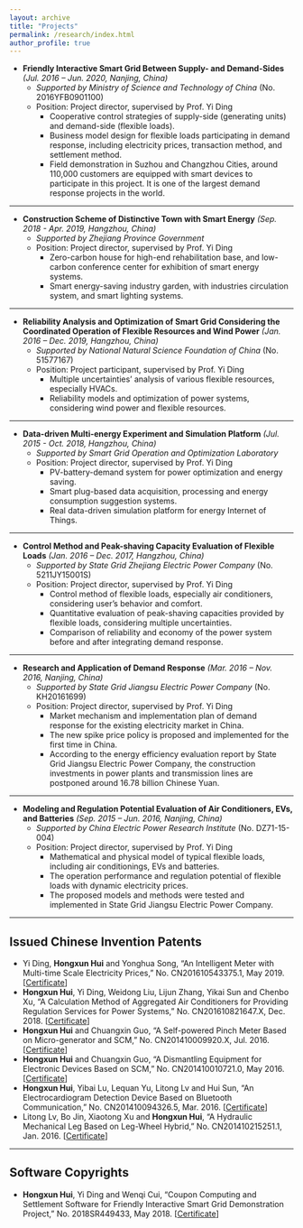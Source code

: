 ```yaml
---
layout: archive
title: "Projects"
permalink: /research/index.html
author_profile: true
---
```




- **Friendly Interactive Smart Grid Between Supply- and Demand-Sides** *(Jul. 2016 – Jun. 2020, Nanjing, China)*
  - *Supported by Ministry of Science and Technology of China* (No. 2016YFB0901100)
  - Position: Project director, supervised by Prof. Yi Ding
    - Cooperative control strategies of supply-side (generating units) and demand-side (flexible loads).
    - Business model design for flexible loads participating in demand response, including electricity prices, transaction method, and settlement method.
    - Field demonstration in Suzhou and Changzhou Cities, around 110,000 customers are equipped with smart devices to participate in this project. It is one of the largest demand response projects in the world.

------

- **Construction Scheme of Distinctive Town with Smart Energy** *(Sep. 2018 - Apr. 2019, Hangzhou, China)*
  - *Supported by Zhejiang Province Government*
  - Position: Project director, supervised by Prof. Yi Ding
    - Zero-carbon house for high-end rehabilitation base, and low-carbon conference center for exhibition of smart energy systems.
    - Smart energy-saving industry garden, with industries circulation system, and smart lighting systems.

------

- **Reliability Analysis and Optimization of Smart Grid Considering the Coordinated Operation of Flexible Resources and Wind Power** *(Jan. 2016 – Dec. 2019, Hangzhou, China)*
  - *Supported by National Natural Science Foundation of China* (No. 51577167) 
  - Position: Project participant, supervised by Prof. Yi Ding
    - Multiple uncertainties’ analysis of various flexible resources, especially HVACs.
    - Reliability models and optimization of power systems, considering wind power and flexible resources.

------

- **Data-driven Multi-energy Experiment and Simulation Platform** *(Jul. 2015 - Oct. 2018, Hangzhou, China)*
  - *Supported by Smart Grid Operation and Optimization Laboratory*
  - Position: Project director, supervised by Prof. Yi Ding
    - PV-battery-demand system for power optimization and energy saving.
    - Smart plug-based data acquisition, processing and energy consumption suggestion systems.
    - Real data-driven simulation platform for energy Internet of Things.

------

- **Control Method and Peak-shaving Capacity Evaluation of Flexible Loads** *(Jan. 2016 – Dec. 2017, Hangzhou, China)*
  - *Supported by State Grid Zhejiang Electric Power Company*  (No. 5211JY15001S)
  - Position: Project director, supervised by Prof. Yi Ding
    - Control method of flexible loads, especially air conditioners, considering user’s behavior and comfort.
    - Quantitative evaluation of peak-shaving capacities provided by flexible loads, considering multiple uncertainties.
    - Comparison of reliability and economy of the power system before and after integrating demand response.

------

- **Research and Application of Demand Response** *(Mar. 2016 – Nov. 2016, Nanjing, China)*
  - *Supported by State Grid Jiangsu Electric Power Company* (No. KH20161699)
  - Position: Project director, supervised by Prof. Yi Ding
    - Market mechanism and implementation plan of demand response for the existing electricity market in China.
    - The new spike price policy is proposed and implemented for the first time in China.
    - According to the energy efficiency evaluation report by State Grid Jiangsu Electric Power Company, the construction investments in power plants and transmission lines are postponed around 16.78 billion Chinese Yuan.

------

- **Modeling and Regulation Potential Evaluation of Air Conditioners, EVs, and Batteries** *(Sep. 2015 – Jun. 2016, Nanjing, China)*
  - *Supported by China Electric Power Research Institute* (No. DZ71-15-004)
  - Position: Project director, supervised by Prof. Yi Ding
    - Mathematical and physical model of typical flexible loads, including air conditionings, EVs and batteries.
    - The operation performance and regulation potential of flexible loads with dynamic electricity prices.
    - The proposed models and methods were tested and implemented in State Grid Jiangsu Electric Power Company.



------

## Issued Chinese Invention Patents

- Yi Ding, **Hongxun Hui** and Yonghua Song, “An Intelligent Meter with Multi-time Scale Electricity Prices,” No. CN201610543375.1, May 2019. [[Certificate](https://huihongxun.github.io/files/Patents/一种具有多时间尺度电价信息的智能电表.jpg)]
- **Hongxun Hui**, Yi Ding, Weidong Liu, Lijun Zhang, Yikai Sun and Chenbo Xu, “A Calculation Method of Aggregated Air Conditioners for Providing Regulation Services for Power Systems,” No. CN201610821647.X, Dec. 2018. [[Certificate](https://huihongxun.github.io/files/Patents/一种空调聚合提供电力系统运行备用响应量的计算方法.jpg)]
- **Hongxun Hui** and Chuangxin Guo, “A Self-powered Pinch Meter Based on Micro-generator and SCM,” No. CN201410009920.X, Jul. 2016. [[Certificate](https://huihongxun.github.io/files/Patents/一种基于微型发电机和单片机的自供电握力器.jpg)]
- **Hongxun Hui** and Chuangxin Guo, “A Dismantling Equipment for Electronic Devices Based on SCM,” No. CN201410010721.0, May 2016. [[Certificate](https://huihongxun.github.io/files/Patents/一种基于单片机的电子器件拆卸设备.jpg)]
- **Hongxun Hui**, Yibai Lu, Lequan Yu, Litong Lv and Hui Sun, “An Electrocardiogram Detection Device Based on Bluetooth Communication,” No. CN201410094326.5, Mar. 2016. [[Certificate](https://huihongxun.github.io/files/Patents/一种基于蓝牙通信的心电图检测设备.jpg)]
- Litong Lv, Bo Jin, Xiaotong Xu and **Hongxun Hui**, “A Hydraulic Mechanical Leg Based on Leg-Wheel Hybrid,” No. CN201410215251.1, Jan. 2016. [[Certificate](https://huihongxun.github.io/files/Patents/一种腿轮混合式液压机械退.jpg)]



------

## Software Copyrights

- **Hongxun Hui**, Yi Ding and Wenqi Cui, “Coupon Computing and Settlement Software for Friendly Interactive Smart Grid Demonstration Project,” No. 2018SR449433, May 2018. [[Certificate](https://huihongxun.github.io/files/Patents/软著授权书+2018SR449433.jpg)]